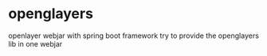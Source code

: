 # openglayers
openlayer webjar
with spring boot framework try to provide the openglayers lib in one webjar
